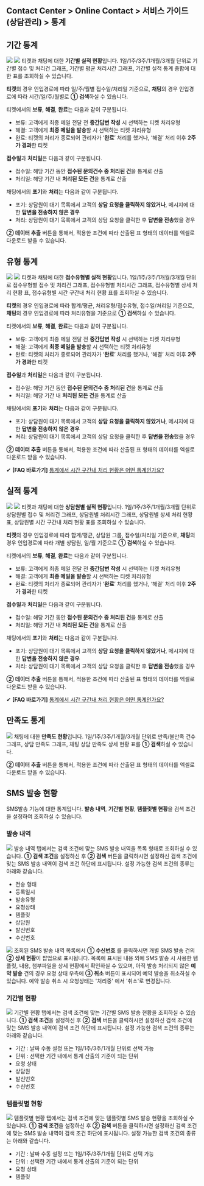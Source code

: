 ## Contact Center > Online Contact > 서비스 가이드 (상담관리) > 통계


## 기간 통계
![](http://static.toastoven.net/prod_contact_center/6.1-(1).png)
![](http://static.toastoven.net/prod_contact_center/6.1-(2).png)
티켓과 채팅에 대한 **기간별 실적 현황**입니다. 1일/1주/3주/1개월/3개월 단위로 기간별 접수 및 처리건 그래프, 기간별 평균 처리시간 그래프, 기간별 실적 통계 종합에 대한 표를 조회하실 수 있습니다. 

**티켓**의 경우 인입경로에 따라 일/주/월별 접수일/처리일 기준으로, **채팅**의 경우 인입경로에 따라 시간/일/주/월별로 **① 검색**하실 수 있습니다.

티켓에서의 **보류**, **해결**, **완료**는 다음과 같이 구분됩니다.
-	보류: 고객에게 최종 메일 전달 전 **중간답변 작성** 시 선택하는 티켓 처리유형
-	해결: 고객에게 **최종 메일을 발송**할 시 선택하는 티켓 처리유형
-	완료: 티켓의 처리가 종료되어 관리자가 ‘**완료**’ 처리를 했거나, ‘해결’ 처리 이후 **2주가 경과**한 티켓

**접수일**과 **처리일**은 다음과 같이 구분됩니다.
-	접수일: 해당 기간 동안 **접수된 문의건수 중 처리된 건**을 통계로 산출
-	처리일: 해당 기간 내 **처리된 모든 건**을 통계로 산출

채팅에서의 **포기**와 **처리**는 다음과 같이 구분됩니다.
-	포기: 상담원이 대기 목록에서 고객의 **상담 요청을 클릭하지 않았거나**, 메시지에 대한 **답변을 전송하지 않은 경우**
-	처리: 상담원이 대기 목록에서 고객의 상담 요청을 클릭한 후 **답변을 전송**했을 경우

**② 데이터 추출** 버튼을 통해서, 적용한 조건에 따라 산출된 표 형태의 데이터를 엑셀로 다운로드 받을 수 있습니다.


## 유형 통계
![](http://static.toastoven.net/prod_contact_center/6.2-(1).png)
![](http://static.toastoven.net/prod_contact_center/6.2-(2).png)
티켓과 채팅에 대한 **접수유형별 실적 현황**입니다. 1일/1주/3주/1개월/3개월 단위로 접수유형별 접수 및 처리건 그래프, 접수유형별 처리시간 그래프, 접수유형별 상세 처리 현황 표, 접수유형별 시간 구간내 처리 현황 표를 조회하실 수 있습니다. 

**티켓**의 경우 인입경로에 따라 합계/평균, 처리유형/접수유형, 접수일/처리일 기준으로, **채팅**의 경우 인입경로에 따라 처리유형을 기준으로 **① 검색**하실 수 있습니다.

티켓에서의 **보류**, **해결**, **완료**는 다음과 같이 구분됩니다.
-	보류: 고객에게 최종 메일 전달 전 **중간답변 작성** 시 선택하는 티켓 처리유형
-	해결: 고객에게 **최종 메일을 발송**할 시 선택하는 티켓 처리유형
-	완료: 티켓의 처리가 종료되어 관리자가 ‘**완료**’ 처리를 했거나, ‘해결’ 처리 이후 **2주가 경과**한 티켓

**접수일**과 **처리일**은 다음과 같이 구분됩니다.
-	접수일: 해당 기간 동안 **접수된 문의건수 중 처리된 건**을 통계로 산출
-	처리일: 해당 기간 내 **처리된 모든 건**을 통계로 산출

채팅에서의 **포기**와 **처리**는 다음과 같이 구분됩니다.
-	포기: 상담원이 대기 목록에서 고객의 **상담 요청을 클릭하지 않았거나**, 메시지에 대한 **답변을 전송하지 않은 경우**
-	처리: 상담원이 대기 목록에서 고객의 상담 요청을 클릭한 후 **답변을 전송**했을 경우

**② 데이터 추출** 버튼을 통해서, 적용한 조건에 따라 산출된 표 형태의 데이터를 엑셀로 다운로드 받을 수 있습니다.

✔ **\[FAQ 바로가기]** [통계에서 시간 구간내 처리 현황은 어떤 통계인가요?](https://nhn-contact.oc.toast.com/oc/hc/article/55/)


## 실적 통계
![](http://static.toastoven.net/prod_contact_center/6.3-(1).png)
![](http://static.toastoven.net/prod_contact_center/6.3-(2).png)
티켓과 채팅에 대한 **상담원별 실적 현황**입니다. 1일/1주/3주/1개월/3개월 단위로 상담원별 접수 및 처리건 그래프, 상담원별 처리시간 그래프, 상담원별 상세 처리 현황 표, 상담원별 시간 구간내 처리 현황 표를 조회하실 수 있습니다. 

**티켓**의 경우 인입경로에 따라 합계/평균, 상담원 그룹, 접수일/처리일 기준으로, **채팅**의 경우 인입경로에 따라 개별 상담원, 일/월 기준으로 **① 검색**하실 수 있습니다.

티켓에서의 **보류**, **해결**, **완료**는 다음과 같이 구분됩니다.
-	보류: 고객에게 최종 메일 전달 전 **중간답변 작성** 시 선택하는 티켓 처리유형
-	해결: 고객에게 **최종 메일을 발송**할 시 선택하는 티켓 처리유형
-	완료: 티켓의 처리가 종료되어 관리자가 ‘**완료**’ 처리를 했거나, ‘해결’ 처리 이후 **2주가 경과**한 티켓

**접수일**과 **처리일**은 다음과 같이 구분됩니다.
-	접수일: 해당 기간 동안 **접수된 문의건수 중 처리된 건**을 통계로 산출
-	처리일: 해당 기간 내 **처리된 모든 건**을 통계로 산출

채팅에서의 **포기**와 **처리**는 다음과 같이 구분됩니다.
-	포기: 상담원이 대기 목록에서 고객의 **상담 요청을 클릭하지 않았거나**, 메시지에 대한 **답변을 전송하지 않은 경우**
-	처리: 상담원이 대기 목록에서 고객의 상담 요청을 클릭한 후 **답변을 전송**했을 경우

**② 데이터 추출** 버튼을 통해서, 적용한 조건에 따라 산출된 표 형태의 데이터를 엑셀로 다운로드 받을 수 있습니다.

✔ **\[FAQ 바로가기]** [통계에서 시간 구간내 처리 현황은 어떤 통계인가요?](https://nhn-contact.oc.toast.com/oc/hc/article/55/)


## 만족도 통계
![](http://static.toastoven.net/prod_contact_center/6.4-(1).png)
채팅에 대한 **만족도 현황**입니다. 1일/1주/3주/1개월/3개월 단위로 만족/불만족 건수 그래프, 상담 만족도 그래프, 채팅 상담 만족도 상세 현황 표를 **① 검색**하실 수 있습니다.

**② 데이터 추출** 버튼을 통해서, 적용한 조건에 따라 산출된 표 형태의 데이터를 엑셀로 다운로드 받을 수 있습니다.

## SMS 발송 현황
SMS발송 기능에 대한 통계입니다. **발송 내역**, **기간별 현황**, **템플릿별 현황**을 검색 조건을 설정하여 조회하실 수 있습니다. 

### 발송 내역
![](http://static.toastoven.net/prod_contact_center/6.5-(1).png)
발송 내역 탭에서는 검색 조건에 맞는 SMS 발송 내역을 목록 형태로 조회하실 수 있습니다.
**① 검색 조건**을 설정하신 후 **② 검색** 버튼을 클릭하시면 설정하신 검색 조건에 맞는 SMS 발송 내역이 검색 조건 하단에 표시됩니다. 설정 가능한 검색 조건의 종류는 아래와 같습니다.

- 전송 형태
- 등록일시 
- 발송유형
- 요청상태 
- 템플릿
- 상담원 
- 발신번호 
- 수신번호

![](http://static.toastoven.net/prod_contact_center/6.5-(1)_2.png)
조회된 SMS 발송 내역 목록에서 **① 수신번호** 를 클릭하시면 개별 SMS 발송 건의 **② 상세 현황**이 팝업으로 표시됩니다.
목록에 표시된 내용 외에 SMS 발송 시 사용한 템플릿, 내용, 첨부파일을 상세 현황에서 확인하실 수 있으며, 아직 발송 처리되지 않은 **예약 발송** 건의 경우 요청 상태 우측에 **③ 취소** 버튼이 표시되어 예약 발송을 취소하실 수 있습니다. 예약 발송 취소 시 요청상태는 '처리중' 에서 '취소'로 변경됩니다.

### 기간별 현황
![](http://static.toastoven.net/prod_contact_center/6.5-(2).png)
기간별 현황 탭에서는 검색 조건에 맞는 기간별 SMS 발송 현황을 조회하실 수 있습니다.
**① 검색 조건**을 설정하신 후 **② 검색** 버튼을 클릭하시면 설정하신 검색 조건에 맞는 SMS 발송 내역이 검색 조건 하단에 표시됩니다. 설정 가능한 검색 조건의 종류는 아래와 같습니다.

- 기간 : 날짜 수동 설정 또는 1일/1주/3주/1개월 단위로 선택 가능
- 단위 : 선택한 기간 내에서 통계 산출의 기준이 되는 단위
- 요청 상태
- 상담원
- 발신번호
- 수신번호

### 템플릿별 현황
![](http://static.toastoven.net/prod_contact_center/6.5-(3).png)
템플릿별 현황 탭에서는 검색 조건에 맞는 템플릿별 SMS 발송 현황을 조회하실 수 있습니다.
**① 검색 조건**을 설정하신 후 **② 검색** 버튼을 클릭하시면 설정하신 검색 조건에 맞는 SMS 발송 내역이 검색 조건 하단에 표시됩니다. 설정 가능한 검색 조건의 종류는 아래와 같습니다.

- 기간 : 날짜 수동 설정 또는 1일/1주/3주/1개월 단위로 선택 가능
- 단위 : 선택한 기간 내에서 통계 산출의 기준이 되는 단위
- 요청 상태
- 템플릿
